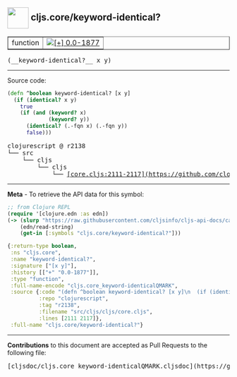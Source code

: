 ## <img width="48px" valign="middle" src="http://i.imgur.com/Hi20huC.png"> cljs.core/keyword-identical?

 <table border="1">
<tr>

<td>function</td>
<td><a href="https://github.com/cljsinfo/cljs-api-docs/tree/0.0-1877"><img valign="middle" alt="[+] 0.0-1877" src="https://img.shields.io/badge/+-0.0--1877-lightgrey.svg"></a> </td>
</tr>
</table>

 <samp>
(__keyword-identical?__ x y)<br>
</samp>

---





Source code:

```clj
(defn ^boolean keyword-identical? [x y]
  (if (identical? x y)
    true
    (if (and (keyword? x)
             (keyword? y))
      (identical? (.-fqn x) (.-fqn y))
      false)))
```

 <pre>
clojurescript @ r2138
└── src
    └── cljs
        └── cljs
            └── <ins>[core.cljs:2111-2117](https://github.com/clojure/clojurescript/blob/r2138/src/cljs/cljs/core.cljs#L2111-L2117)</ins>
</pre>


---

__Meta__ - To retrieve the API data for this symbol:

```clj
;; from Clojure REPL
(require '[clojure.edn :as edn])
(-> (slurp "https://raw.githubusercontent.com/cljsinfo/cljs-api-docs/catalog/cljs-api.edn")
    (edn/read-string)
    (get-in [:symbols "cljs.core/keyword-identical?"]))
```

```clj
{:return-type boolean,
 :ns "cljs.core",
 :name "keyword-identical?",
 :signature ["[x y]"],
 :history [["+" "0.0-1877"]],
 :type "function",
 :full-name-encode "cljs.core_keyword-identicalQMARK",
 :source {:code "(defn ^boolean keyword-identical? [x y]\n  (if (identical? x y)\n    true\n    (if (and (keyword? x)\n             (keyword? y))\n      (identical? (.-fqn x) (.-fqn y))\n      false)))",
          :repo "clojurescript",
          :tag "r2138",
          :filename "src/cljs/cljs/core.cljs",
          :lines [2111 2117]},
 :full-name "cljs.core/keyword-identical?"}

```

---

__Contributions__ to this document are accepted as Pull Requests to the following file:

 <pre>
[cljsdoc/cljs.core_keyword-identicalQMARK.cljsdoc](https://github.com/cljsinfo/cljs-api-docs/blob/master/cljsdoc/cljs.core_keyword-identicalQMARK.cljsdoc)
</pre>

